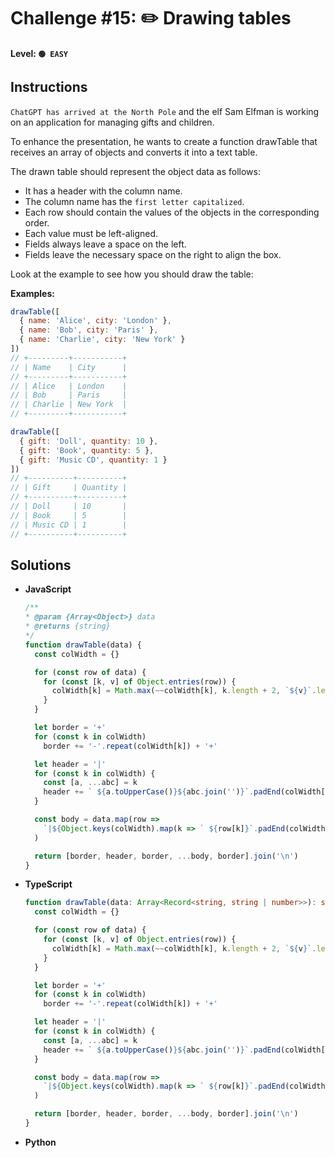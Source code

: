 # Challenge #15: ✏️ Drawing tables

#### Level: `🟢 EASY`

## Instructions

`ChatGPT has arrived at the North Pole` and the elf Sam Elfman is working on an application for managing gifts and children.

To enhance the presentation, he wants to create a function drawTable that receives an array of objects and converts it into a text table.

The drawn table should represent the object data as follows:

- It has a header with the column name.
- The column name has the `first letter capitalized`.
- Each row should contain the values of the objects in the corresponding order.
- Each value must be left-aligned.
- Fields always leave a space on the left.
- Fields leave the necessary space on the right to align the box.

Look at the example to see how you should draw the table:

**Examples:**

```js
drawTable([
  { name: 'Alice', city: 'London' },
  { name: 'Bob', city: 'Paris' },
  { name: 'Charlie', city: 'New York' }
])
// +---------+-----------+
// | Name    | City      |
// +---------+-----------+
// | Alice   | London    |
// | Bob     | Paris     |
// | Charlie | New York  |
// +---------+-----------+

drawTable([
  { gift: 'Doll', quantity: 10 },
  { gift: 'Book', quantity: 5 },
  { gift: 'Music CD', quantity: 1 }
])
// +----------+----------+
// | Gift     | Quantity |
// +----------+----------+
// | Doll     | 10       |
// | Book     | 5        |
// | Music CD | 1        |
// +----------+----------+
```

## Solutions

- **JavaScript**

  ```js
  /**
  * @param {Array<Object>} data
  * @returns {string}
  */
  function drawTable(data) {
    const colWidth = {}

    for (const row of data) {
      for (const [k, v] of Object.entries(row)) {
        colWidth[k] = Math.max(~~colWidth[k], k.length + 2, `${v}`.length + 2)
      }
    }

    let border = '+'
    for (const k in colWidth)
      border += '-'.repeat(colWidth[k]) + '+'

    let header = '|'
    for (const k in colWidth) {
      const [a, ...abc] = k
      header += ` ${a.toUpperCase()}${abc.join('')}`.padEnd(colWidth[k]) + '|'
    }

    const body = data.map(row => 
      `|${Object.keys(colWidth).map(k => ` ${row[k]}`.padEnd(colWidth[k])).join('|')}|`
    )

    return [border, header, border, ...body, border].join('\n')
  }
  ```

- **TypeScript**

  ```ts
  function drawTable(data: Array<Record<string, string | number>>): string {
    const colWidth = {}

    for (const row of data) {
      for (const [k, v] of Object.entries(row)) {
        colWidth[k] = Math.max(~~colWidth[k], k.length + 2, `${v}`.length + 2)
      }
    }

    let border = '+'
    for (const k in colWidth)
      border += '-'.repeat(colWidth[k]) + '+'

    let header = '|'
    for (const k in colWidth) {
      const [a, ...abc] = k
      header += ` ${a.toUpperCase()}${abc.join('')}`.padEnd(colWidth[k]) + '|'
    }

    const body = data.map(row => 
      `|${Object.keys(colWidth).map(k => ` ${row[k]}`.padEnd(colWidth[k])).join('|')}|`
    )

    return [border, header, border, ...body, border].join('\n')
  }
  ```

- **Python**

  ```py
  ```
